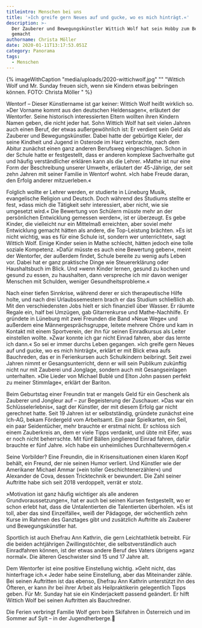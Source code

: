```yaml
---
titleintro: Menschen bei uns
title: '»Ich greife gern Neues auf und gucke, wo es mich hinträgt.«'
description: >-
  Der Zauberer und Bewegungskünstler Wittich Wolf hat sein Hobby zum Beruf
  gemacht
authorname: Christa Möller
date: 2020-01-11T13:17:53.051Z
category: Panorama
tags:
  - Menschen
---
```


{% imageWithCaption "media/uploads/2020-wittichwolf.jpg" "" "Wittich Wolf und Mr. Sunday freuen sich, wenn sie Kindern etwas beibringen können.   FOTO: Christa Möller   " %}

Wentorf – Dieser Künstlername ist gar keiner: Wittich Wolf heißt wirklich so. »Der Vorname kommt aus den deutschen Heldensagen«, erläutert der Wentorfer. Seine historisch interessierten Eltern wollten ihren Kindern Namen geben, die nicht jeder hat. Sohn Wittich Wolf hat seit vielen Jahren auch einen Beruf, der etwas außergewöhnlich ist: Er verdient sein Geld als Zauberer und Bewegungskünstler. Dabei hatte der gebürtige Kieler, der seine Kindheit und Jugend in Osterode im Harz verbrachte, nach dem Abitur zunächst einen ganz anderen Berufsweg eingeschlagen. Schon in der Schule hatte er festgestellt, dass er anderen komplexe Sachverhalte gut und häufig verständlicher erklären kann als die Lehrer. »Mathe ist nur eine Form der Beschreibung unserer Umwelt«, erläutert der 45-Jährige, der seit zehn Jahren mit seiner Familie in Wentorf wohnt. »Ich habe Freude daran, den Erfolg anderer mitzuerleben.« 

Folglich wollte er Lehrer werden, er studierte in Lüneburg Musik, evangelische Religion und Deutsch. Doch während des Studiums stellte er fest, »dass mich die Tätigkeit sehr interessiert, aber nicht, wie sie umgesetzt wird.« Die Bewertung von Schülern müsste mehr an der persönlichen Entwicklung gemessen werden«, ist er überzeugt. Es gebe Kinder, die vielleicht nur ein Mittelmaß erreichten, aber soviel mehr Entwicklung gemacht hätten als andere, die Top-Leistung brächten. »Es ist nicht wichtig, was es für eine Schule ist, sondern wer unterrichtet«, sagt Wittich Wolf. Einige Kinder seien in Mathe schlecht, hätten jedoch eine tolle soziale Kompetenz. »Dafür müsste es auch eine Bewertung geben«, meint der Wentorfer, der außerdem findet, Schule bereite zu wenig aufs Leben vor. Dabei hat er ganz praktische Dinge wie Steuererklärung oder Haushaltsbuch im Blick. Und »wenn Kinder lernen, gesund zu kochen und gesund zu essen, zu haushalten, dann verspreche ich mir davon weniger Menschen mit Schulden, weniger Gesundheitsprobleme.«

Nach einer tiefen Sinnkrise, während derer er sich therapeutische Hilfe holte, und nach drei Urlaubssemestern brach er das Studium schließlich ab. Mit den verschiedensten Jobs hielt er sich finanziell über Wasser. Er räumte Regale ein, half bei Umzügen, gab Gitarrenkurse und Mathe-Nachhilfe. Er gründete in Lüneburg mit zwei Freunden die Band »Neue Wege« und außerdem eine Männergesprächsgruppe, leitete mehrere Chöre und kam in Kontakt mit einem Sportverein, der ihn für seinen Einradkursus als Leiter einstellen wollte. »Zwar konnte ich gar nicht Einrad fahren, aber das lernte ich dann.« So sei er immer durchs Leben gegangen. »Ich greife gern Neues auf und gucke, wo es mich hinträgt«, erklärt er mit Blick etwa aufs Bauchreden, das er in Ferienkursen auch Schulkindern beibringt. Seit zwei Jahren nimmt er Gesangsunterricht, denn er will sein Publikum zukünftig nicht nur mit Zauberei und Jonglage, sondern auch mit Gesangseinlagen unterhalten. »Die Lieder von Michael Bublé und Elton John passen perfekt zu meiner Stimmlage«, erklärt der Bariton.

Beim Geburtstag einer Freundin trat er mangels Geld für ein Geschenk als Zauberer und Jongleur auf – zur Begeisterung der Zuschauer. »Das war ein Schlüsselerlebnis«, sagt der Künstler, der mit diesem Erfolg gar nicht gerechnet hatte. Seit 19 Jahren ist er selbstständig, gründete zunächst eine Ich-AG, bekam Fördergeld vom Arbeitsamt. Ein paar Spielkarten, ein Seil, ein paar Seidentücher, mehr brauchte er erstmal nicht. Er schloss sich einem Zauberkreis an, dem er viele Tipps verdankt, und übte mit Eifer, was er noch nicht beherrschte. Mit fünf Bällen jonglierend Einrad fahren, dafür brauchte er fünf Jahre. »Ich habe ein unheimliches Durchhaltevermögen.« 

Seine Vorbilder? Eine Freundin, die in Krisensituationen einen klaren Kopf behält, ein Freund, der nie seinen Humor verliert. Und Künstler wie der Amerikaner Michael Ammar (»ein toller Geschichtenerzähler«) und Alexander de Cova, dessen Tricktechnik er bewundert. Die Zahl seiner Auftritte habe sich seit 2018 verdoppelt, verrät er stolz. 

»Motivation ist ganz häufig wichtiger als alle anderen Grundvoraussetzungen«, hat er auch bei seinen Kursen festgestellt, wo er schon erlebt hat, dass die Untalentierten die Talentierten überholen. »Es ist toll, aber das sind Einzelfälle«, weiß der Pädagoge, der wöchentlich zehn Kurse im Rahmen des Ganztages gibt und zusätzlich Auftritte als Zauberer und Bewegungskünstler hat. 

Sportlich ist auch Ehefrau Ann Kathrin, die gern Leichtathletik betreibt. Für die beiden achtjährigen Zwillingstöchter, die selbstverständlich auch Einradfahren können, ist der etwas andere Beruf des Vaters übrigens »ganz normal«. Die älteren Geschwister sind 15 und 17 Jahre alt. 
Dem Wentorfer ist eine positive Einstellung wichtig. »Geht nicht, das hinterfrage ich.« Jeder habe seine Einstellung, aber das Miteinander zähle. Bei seinen Auftritten ist das ebenso, Ehefrau Ann Kathrin unterstützt ihn des Öfteren, er kann ihr bei ihrer Arbeit als Heilpraktikerin gelegentlich Tipps geben. Für Mr. Sunday hat sie ein Kinderjackett passend geändert. Er hilft Wittich Wolf bei seinen Auftritten als Bauchredner.
Die Ferien verbringt Familie Wolf gern beim Skifahren in Österreich und im Sommer auf Sylt – in der Jugendherberge.
